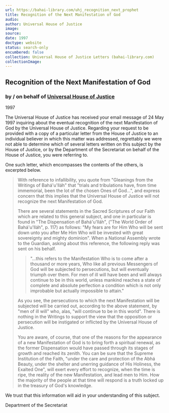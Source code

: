 ```yaml
---
url: https://bahai-library.com/uhj_recognition_next_prophet
title: Recognition of the Next Manifestation of God
audio: 
author: Universal House of Justice
image: 
source: 
date: 1997
doctype: website
status: search-only
encumbered: false
collection: Universal House of Justice Letters (bahai-library.com)
collectionImage: 
---
```



## Recognition of the Next Manifestation of God

### by / on behalf of [Universal House of Justice](https://bahai-library.com/author/Universal+House+of+Justice)

1997


The Universal House of Justice has received your email message of 24 May 1997 inquiring about the eventual recognition of the next Manifestation of God by the Universal House of Justice. Regarding your request to be provided with a copy of a particular letter from the House of Justice to an individual believer in which this matter was addressed, regrettably we were not able to determine which of several letters written on this subject by the House of Justice, or by the Department of the Secretariat on behalf of the House of Justice, you were referring to.  
  
One such letter, which encompasses the contents of the others, is excerpted below.  

> With reference to infallibility, you quote from "Gleanings from the Writings of Bahá'u'lláh" that "trials and tribulations have, from time immemorial, been the lot of the chosen Ones of God...", and express concern that this implies that the Universal House of Justice will not recognize the next Manifestation of God.  
>   
> There are several statements in the Sacred Scriptures of our Faith which are related to this general subject, and one in particular is found in "The Dispensation of Bahá'u'lláh", ("The World Order of Bahá'u'lláh", p. 117) as follows: "My fears are for Him Who will be sent down unto you after Me Him Who will be invested with great sovereignty and mighty dominion". When a National Assembly wrote to the Guardian, asking about this reference, the following reply was sent on his behalf.
> 
> > "...this refers to the Manifestation Who is to come after a thousand or more years, Who like all previous Messengers of God will be subjected to persecutions, but will eventually triumph over them. For men of ill will have been and will always continue to be in this world, unless mankind reaches a state of complete and absolute perfection a condition which is not only improbable but actually impossible to attain."
> 
> As you see, the persecutions to which the next Manifestation will be subjected will be carried out, according to the above statement, by "men of ill will" who, alas, "will continue to be in this world". There is nothing in the Writings to support the view that the opposition or persecution will be instigated or inflicted by the Universal House of Justice.  
>   
> You are aware, of course, that one of the reasons for the appearance of a new Manifestation of God is to bring forth a spiritual renewal, as the former Dispensation would have passed through its stages of growth and reached its zenith. You can be sure that the Supreme Institution of the Faith, "under the care and protection of the Abhá Beauty, under the shelter and unerring guidance of His Holiness, the Exalted One", will exert every effort to recognize, when the time is ripe, the reality of the new Manifestation, and lead men to Him. How the majority of the people at that time will respond is a truth locked up in the treasury of God's knowledge.  

We trust that this information will aid in your understanding of this subject.  
  
Department of the Secretariat